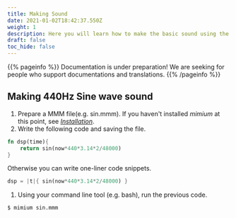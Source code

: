 ```yaml
---
title: Making Sound
date: 2021-01-02T18:42:37.550Z
weight: 1
description: Here you will learn how to make the basic sound using the mimium.
draft: false
toc_hide: false
---
```

{{% pageinfo %}}
Documentation is under preparation! We are seeking for people who support documentations and translations.
{{% /pageinfo %}}

## Making 440Hz Sine wave sound

1. Prepare a MMM file(e.g. sin.mmm). If you haven't installed *mimium* at this point, see [*Installation*](https://mimium.org/en/docs/getting-started/installation/).
2. Write the following code and saving the file.

```rust
fn dsp(time){
    return sin(now*440*3.14*2/48000)
}
```

Otherwise you can write one-liner code snippets.

```rust
dsp = |t|{ sin(now*440*3.14*2/48000) }
```

1. Using your command line tool (e.g. bash), run the previous code.

```bash
$ mimium sin.mmm
```